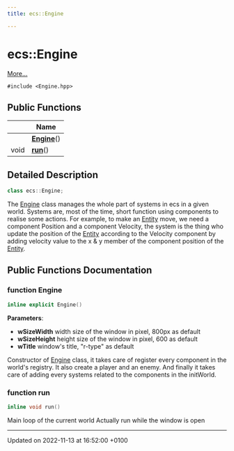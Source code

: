 ```yaml
---
title: ecs::Engine

---
```


# ecs::Engine



 [More...](#detailed-description)


`#include <Engine.hpp>`

## Public Functions

|                | Name           |
| -------------- | -------------- |
| | **[Engine](Classes/classecs_1_1_engine.md#function-engine)**() |
| void | **[run](Classes/classecs_1_1_engine.md#function-run)**() |

## Detailed Description

```cpp
class ecs::Engine;
```


The [Engine](Classes/classecs_1_1_engine.md) class manages the whole part of systems in ecs in a given world. Systems are, most of the time, short function using components to realise some actions. For example, to make an [Entity](Classes/classecs_1_1_entity.md) move, we need a component Position and a component Velocity, the system is the thing who update the position of the [Entity](Classes/classecs_1_1_entity.md) according to the Velocity component by adding velocity value to the x & y member of the component position of the [Entity](Classes/classecs_1_1_entity.md). 

## Public Functions Documentation

### function Engine

```cpp
inline explicit Engine()
```


**Parameters**: 

  * **wSizeWidth** width size of the window in pixel, 800px as default 
  * **wSizeHeight** height size of the window in pixel, 600 as default 
  * **wTitle** window's title, "r-type" as default 


Constructor of [Engine](Classes/classecs_1_1_engine.md) class, it takes care of register every component in the world's registry. It also create a player and an enemy. And finally it takes care of adding every systems related to the components in the initWorld. 


### function run

```cpp
inline void run()
```


Main loop of the current world Actually run while the window is open 


-------------------------------

Updated on 2022-11-13 at 16:52:00 +0100